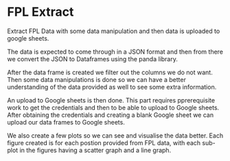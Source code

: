 # FPL Extract
 
 Extract FPL Data with some data manipulation and then data is uploaded to google sheets. 

 The data is expected to come through in a JSON format and then from there we convert the JSON to Dataframes using the panda library. 
 
 After the data frame is created we filter out the columns we do not want. Then some data manipulations is done so we can have a better understanding of the data provided as well to see some extra information. 

 An upload to Google sheets is then done. This part requires pprerequisite work to get the credentials and then to be able to upload to Google sheets. After obtaining the credentials and creating a blank Google sheet we can upload our data frames to Google sheets. 

 We also create a few plots so we can see and visualise the data better. Each figure created is for each postion provided from FPL data, with each sub-plot in the figures having a scatter graph and a line graph.   